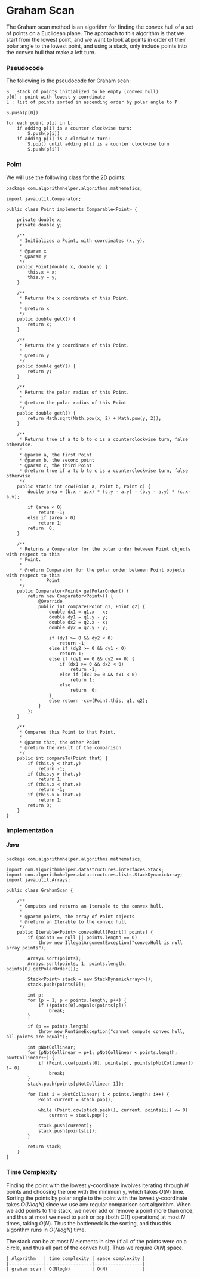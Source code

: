 # Graham Scan

The Graham scan method is an algorithm for finding the convex hull of a set of points on a 
Euclidean plane. The approach to this algorithm is that we start from the lowest point, and we
want to look at points in order of their polar angle to the lowest point, and using a stack, only
include points into the convex hull that make a left turn.

### Pseudocode

The following is the pseudocode for Graham scan:

```
S : stack of points initialized to be empty (convex hull)
p[0] : point with lowest y-coordinate
L : list of points sorted in ascending order by polar angle to P

S.push(p[0])

for each point p[i] in L:
    if adding p[i] is a counter clockwise turn:
        S.push(p[i])
    if adding p[i] is a clockwise turn:
        S.pop() until adding p[i] is a counter clockwise turn
        S.push(p[i])
```

### Point

We will use the following class for the 2D points:

```
package com.algorithmhelper.algorithms.mathematics;

import java.util.Comparator;

public class Point implements Comparable<Point> {

    private double x;
    private double y;

    /**
     * Initializes a Point, with coordinates (x, y).
     *
     * @param x
     * @param y
     */
    public Point(double x, double y) {
        this.x = x;
        this.y = y;
    }

    /**
     * Returns the x coordinate of this Point.
     *
     * @return x
     */
    public double getX() {
        return x;
    }

    /**
     * Returns the y coordinate of this Point.
     *
     * @return y
     */
    public double getY() {
        return y;
    }

    /**
     * Returns the polar radius of this Point.
     *
     * @return the polar radius of this Point
     */
    public double getR() {
        return Math.sqrt(Math.pow(x, 2) + Math.pow(y, 2));
    }

    /**
     * Returns true if a to b to c is a counterclockwise turn, false otherwise.
     *
     * @param a, the first Point
     * @param b, the second point
     * @param c, the third Point
     * @return true if a to b to c is a counterclockwise turn, false otherwise
     */
    public static int ccw(Point a, Point b, Point c) {
        double area = (b.x - a.x) * (c.y - a.y) - (b.y - a.y) * (c.x-a.x);

        if (area < 0)
            return -1;
        else if (area > 0)
            return 1;
        return  0;
    }

    /**
     * Returns a Comparator for the polar order between Point objects with respect to this
     * Point.
     *
     * @return Comparator for the polar order between Point objects with respect to this
     *         Point
     */
    public Comparator<Point> getPolarOrder() {
        return new Comparator<Point>() {
            @Override
            public int compare(Point q1, Point q2) {
                double dx1 = q1.x - x;
                double dy1 = q1.y - y;
                double dx2 = q2.x - x;
                double dy2 = q2.y - y;

                if (dy1 >= 0 && dy2 < 0)
                    return -1;
                else if (dy2 >= 0 && dy1 < 0)
                    return 1;
                else if (dy1 == 0 && dy2 == 0) {
                    if (dx1 >= 0 && dx2 < 0)
                        return -1;
                    else if (dx2 >= 0 && dx1 < 0)
                        return 1;
                    else
                        return  0;
                }
                else return -ccw(Point.this, q1, q2);
            }
        };
    }

    /**
     * Compares this Point to that Point.
     *
     * @param that, the other Point
     * @return the result of the comparison
     */
    public int compareTo(Point that) {
        if (this.y < that.y)
            return -1;
        if (this.y > that.y)
            return 1;
        if (this.x < that.x)
            return -1;
        if (this.x > that.x)
            return 1;
        return 0;
    }
}
```

### Implementation

##### Java

```
package com.algorithmhelper.algorithms.mathematics;

import com.algorithmhelper.datastructures.interfaces.Stack;
import com.algorithmhelper.datastructures.lists.StackDynamicArray;
import java.util.Arrays;

public class GrahamScan {

    /**
     * Computes and returns an Iterable to the convex hull.
     *
     * @param points, the array of Point objects
     * @return an Iterable to the convex hull
     */
    public Iterable<Point> convexHull(Point[] points) {
        if (points == null || points.length == 0)
            throw new IllegalArgumentException("convexHull is null array points");

        Arrays.sort(points);
        Arrays.sort(points, 1, points.length, points[0].getPolarOrder());

        Stack<Point> stack = new StackDynamicArray<>();
        stack.push(points[0]);

        int p;
        for (p = 1; p < points.length; p++) {
            if (!points[0].equals(points[p]))
                break;
        }

        if (p == points.length)
            throw new RuntimeException("cannot compute convex hull, all points are equal");

        int pNotCollinear;
        for (pNotCollinear = p+1; pNotCollinear < points.length; pNotCollinear++) {
            if (Point.ccw(points[0], points[p], points[pNotCollinear]) != 0)
                break;
        }
        stack.push(points[pNotCollinear-1]);

        for (int i = pNotCollinear; i < points.length; i++) {
            Point current = stack.pop();

            while (Point.ccw(stack.peek(), current, points[i]) <= 0)
                current = stack.pop();

            stack.push(current);
            stack.push(points[i]);
        }

        return stack;
    }
}
```

### Time Complexity

Finding the point with the lowest y-coordinate involves iterating through $N$ points and choosing 
the one with the minimum `y`, which takes $O(N)$ time. Sorting the points by polar angle to the 
point with the lowest y-coordinate takes $O(NlogN)$ since we use any regular comparison sort 
algorithm. When we add points to the stack, we never add or remove a point more than once, and thus
at most we need to `push` or `pop` (both $O(1)$ operations) at most $N$ times, taking $O(N)$. Thus
the bottleneck is the sorting, and thus this algorithm runs in $O(NlogN)$ time. 

The stack can be at most $N$ elements in size (if all of the points were on a circle, and thus all
part of the convex hull). Thus we require $O(N)$ space.

```
| Algorithm   | time complexity | space complexity |
|-------------|-----------------|------------------|
| graham scan | O(NlogN)        | O(N)             |
```
